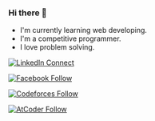 ### Hi there 👋

<!--
**Sezaan/Sezaan** is a ✨ _special_ ✨ repository because its `README.md` (this file) appears on your GitHub profile.

Here are some ideas to get you started:

- 🔭 I’m currently working on ...
- 🌱 I’m currently learning ...
- 👯 I’m looking to collaborate on ...
- 🤔 I’m looking for help with ...
- 💬 Ask me about ...
- 📫 How to reach me: ...
- 😄 Pronouns: ...
- ⚡ Fun fact: ...
-->


- I'm currently learning web developing.
- I'm a competitive programmer.
- I love problem solving.

[![LinkedIn Connect](https://img.shields.io/badge/%20-LinkedIn-black?color=14171A&labelColor=212121&logo=linkedin&logoColor=ffffff)](https://www.linkedin.com/in/sezaan)

[![Facebook Follow](https://img.shields.io/badge/%20-Facebook-black?color=14171A&labelColor=1976d2&logo=facebook&logoColor=ffffff)](https://www.facebook.com/aimless.aimer) 

[![Codeforces Follow](https://img.shields.io/badge/%20-Codeforces-black?color=14171A&labelColor=1976d2&logo=codeforces&logoColor=ffffff)](https://codeforces.com/profile/GeraltofRivia) 

[![AtCoder Follow](https://img.shields.io/badge/%20-AtCoder-black?color=14171A&labelColor=1976d2&logo=atcoder&logoColor=ffffff)](https://atcoder.jp/users/Bojack)


